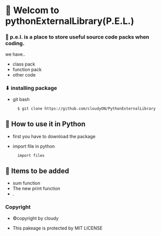 # 👋 Welcom to pythonExternalLibrary(P.E.L.)

### 📣 p.e.l. is a place to store useful source code packs when coding.
we have..

* class pack
* function pack
* other code

### ⬇ installing package 


* git bash
  
  ```
    $ git clone https://github.com/cloudyON/PythonExternalLibrary 
  ```

## 🤔 How to use it in Python
* first you have to download the package

* import file in python
  
  ```
    import files
  ```

## 📃 Items to be added
* sum function
* The new print function
* .


### Copyright
* ©copyright by cloudy

* This pakeage is protected by MIT LICENSE









